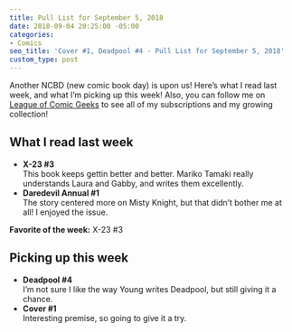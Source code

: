 ```yaml
---
title: Pull List for September 5, 2018
date: 2018-09-04 20:25:00 -05:00
categories:
- Comics
seo_title: 'Cover #1, Deadpool #4 - Pull List for September 5, 2018'
custom_type: post
---
```


Another NCBD (new comic book day) is upon us! Here’s what I read last week, and what I’m picking up this week! Also, you can follow me on [League of Comic Geeks](https://leagueofcomicgeeks.com/profile/smithtimmytim) to see all of my subscriptions and my growing collection!

## What I read last week

- **X-23 #3**  
This book keeps gettin better and better. Mariko Tamaki really understands Laura and Gabby, and writes them excellently.
- **Daredevil Annual #1**  
The story centered more on Misty Knight, but that didn’t bother me at all! I enjoyed the issue.

**Favorite of the week:** X-23 #3

## Picking up this week

- **Deadpool #4**  
I’m not sure I like the way Young writes Deadpool, but still giving it a chance.
- **Cover #1**  
Interesting premise, so going to give it a try.
